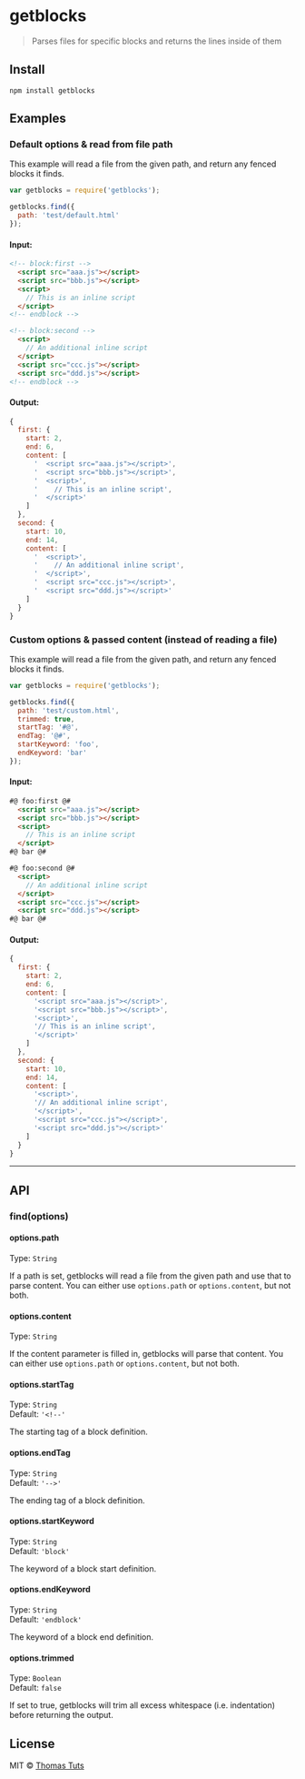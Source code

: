 getblocks
==============

> Parses files for specific blocks and returns the lines inside of them

## Install

```
npm install getblocks
```


## Examples

### Default options & read from file path

This example will read a file from the given path, and return any fenced blocks it finds.

```js
var getblocks = require('getblocks');

getblocks.find({
  path: 'test/default.html'
});
```

#### Input:

```html
<!-- block:first -->
  <script src="aaa.js"></script>
  <script src="bbb.js"></script>
  <script>
    // This is an inline script
  </script>
<!-- endblock -->

<!-- block:second -->
  <script>
    // An additional inline script
  </script>
  <script src="ccc.js"></script>
  <script src="ddd.js"></script>
<!-- endblock -->
```

#### Output:

```js
{
  first: {
    start: 2,
    end: 6,
    content: [
      '  <script src="aaa.js"></script>',
      '  <script src="bbb.js"></script>',
      '  <script>',
      '    // This is an inline script',
      '  </script>'
    ]
  },
  second: {
    start: 10,
    end: 14,
    content: [
      '  <script>',
      '    // An additional inline script',
      '  </script>',
      '  <script src="ccc.js"></script>',
      '  <script src="ddd.js"></script>'
    ]
  }
}
```

### Custom options & passed content (instead of reading a file)

This example will read a file from the given path, and return any fenced blocks it finds.

```js
var getblocks = require('getblocks');

getblocks.find({
  path: 'test/custom.html',
  trimmed: true,
  startTag: '#@',
  endTag: '@#',
  startKeyword: 'foo',
  endKeyword: 'bar'
});
```

#### Input:

```html
#@ foo:first @#
  <script src="aaa.js"></script>
  <script src="bbb.js"></script>
  <script>
    // This is an inline script
  </script>
#@ bar @#

#@ foo:second @#
  <script>
    // An additional inline script
  </script>
  <script src="ccc.js"></script>
  <script src="ddd.js"></script>
#@ bar @#
```

#### Output:

```js
{
  first: {
    start: 2,
    end: 6,
    content: [
      '<script src="aaa.js"></script>',
      '<script src="bbb.js"></script>',
      '<script>',
      '// This is an inline script',
      '</script>'
    ]
  },
  second: {
    start: 10,
    end: 14,
    content: [
      '<script>',
      '// An additional inline script',
      '</script>',
      '<script src="ccc.js"></script>',
      '<script src="ddd.js"></script>'
    ]
  }
}
```

___

## API

### find(options)

#### options.path

Type: `String`  

If a path is set, getblocks will read a file from the given path and use that to parse content. You can either use `options.path` or `options.content`, but not both.

#### options.content

Type: `String`  

If the content parameter is filled in, getblocks will parse that content. You can either use `options.path` or `options.content`, but not both.


#### options.startTag

Type: `String`  
Default: `'<!--'`

The starting tag of a block definition.


#### options.endTag

Type: `String`  
Default: `'-->'`

The ending tag of a block definition.


#### options.startKeyword

Type: `String`  
Default: `'block'`

The keyword of a block start definition.


#### options.endKeyword

Type: `String`  
Default: `'endblock'`

The keyword of a block end definition.


#### options.trimmed

Type: `Boolean`  
Default: `false`

If set to true, getblocks will trim all excess whitespace (i.e. indentation) before returning the output.



## License

MIT © [Thomas Tuts](github.com/thomastuts)
